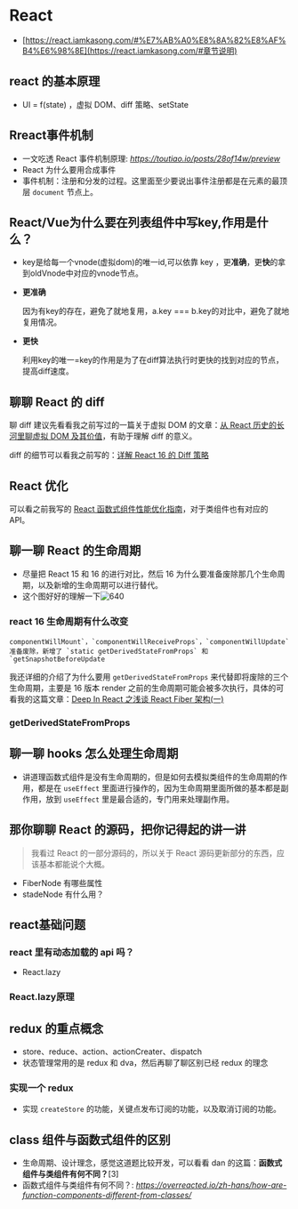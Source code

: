# React

+ [https://react.iamkasong.com/#%E7%AB%A0%E8%8A%82%E8%AF%B4%E6%98%8E](https://react.iamkasong.com/#章节说明)

## react 的基本原理

+ UI = f(state) ，虚拟 DOM、diff 策略、setState

## Rreact事件机制

+ 一文吃透 React 事件机制原理: *https://toutiao.io/posts/28of14w/preview*
+ React 为什么要用合成事件
+ 事件机制：注册和分发的过程。这里面至少要说出事件注册都是在元素的最顶层 `document` 节点上。

## React/Vue为什么要在列表组件中写key,作用是什么？

- key是给每一个vnode(虚拟dom)的唯一id,可以依靠 key ，更**准确**，更**快**的拿到oldVnode中对应的vnode节点。

- **更准确**

  因为有key的存在，避免了就地复用，a.key === b.key的对比中，避免了就地复用情况。

- **更快**

  利用key的唯一=key的作用是为了在diff算法执行时更快的找到对应的节点，提高diff速度。



## 聊聊 React 的 diff

聊 diff 建议先看看我之前写过的一篇关于虚拟 DOM 的文章：[从 React 历史的长河里聊虚拟 DOM 及其价值](https://mp.weixin.qq.com/s?__biz=MzI1ODk2Mjk0Nw==&mid=2247484879&idx=1&sn=ee0d2e3e235fa911ce2878ae2ea2b676&scene=21#wechat_redirect)，有助于理解 diff 的意义。

diff 的细节可以看我之前写的：[详解 React 16 的 Diff 策略](https://mp.weixin.qq.com/s?__biz=MzI1ODk2Mjk0Nw==&mid=2247484536&idx=1&sn=94777b8c1aab80dffe1fc224bec02c72&scene=21#wechat_redirect)



## React 优化

可以看之前我写的 [React 函数式组件性能优化指南](https://mp.weixin.qq.com/s?__biz=MzI1ODk2Mjk0Nw==&mid=2247484774&idx=1&sn=9dc58e54a28755504d58bef49a78f3b4&scene=21#wechat_redirect)，对于类组件也有对应的 API。



## 聊一聊 React 的生命周期

+ 尽量把 React 15 和 16 的进行对比，然后 16 为什么要准备废除那几个生命周期，以及新增的生命周期可以进行替代。
+ 这个图好好的理解一下![640](/Users/mumu/Documents/webExercise/640.jpeg)



### react 16 生命周期有什么改变

```
componentWillMount`，`componentWillReceiveProps`，`componentWillUpdate`准备废除，新增了 `static getDerivedStateFromProps` 和 `getSnapshotBeforeUpdate
```

我还详细的介绍了为什么要用 `getDerivedStateFromProps` 来代替即将废除的三个生命周期，主要是 16 版本 render 之前的生命周期可能会被多次执行，具体的可看我的这篇文章：[Deep In React 之浅谈 React Fiber 架构(一)](https://mp.weixin.qq.com/s?__biz=MzI1ODk2Mjk0Nw==&mid=2247484469&idx=1&sn=f68d044f1b0e4e2eb981e3878427b75b&scene=21#wechat_redirect)

### getDerivedStateFromProps



## 聊一聊 hooks 怎么处理生命周期

+ 讲道理函数式组件是没有生命周期的，但是如何去模拟类组件的生命周期的作用，都是在 `useEffect` 里面进行操作的，因为生命周期里面所做的基本都是副作用，放到 `useEffect` 里是最合适的，专门用来处理副作用。



## 那你聊聊 React 的源码，把你记得起的讲一讲

> 我看过 React 的一部分源码的，所以关于 React 源码更新部分的东西，应该基本都能说个大概。

- FiberNode 有哪些属性
- stadeNode 有什么用？



## react基础问题

### react 里有动态加载的 api 吗？

+ React.lazy

### React.lazy原理



## redux 的重点概念

+ store、reduce、action、actionCreater、dispatch
+ 状态管理常用的是 redux 和 dva，然后再聊了聊区别已经 redux 的理念

### 实现一个 redux

+ 实现 `createStore` 的功能，关键点发布订阅的功能，以及取消订阅的功能。

## class 组件与函数式组件的区别

+ 生命周期、设计理念，感觉这道题比较开发，可以看看 dan 的这篇：**函数式组件与类组件有何不同？**[3]
+ 函数式组件与类组件有何不同？: *https://overreacted.io/zh-hans/how-are-function-components-different-from-classes/*
